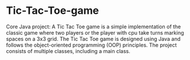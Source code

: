# Tic-Tac-Toe-game
Core Java project:
A Tic Tac Toe game is a simple implementation of the classic game where two players or the player with cpu take turns marking spaces on a 3x3 grid.
The Tic Tac Toe game is designed using Java and follows the object-oriented programming (OOP) principles. The project consists of multiple classes, including a main class.

